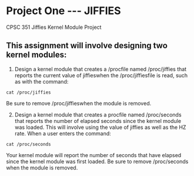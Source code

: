 # Project One --- JIFFIES

CPSC 351 Jiffies Kernel Module Project  

## This assignment will involve designing two kernel modules:

1. Design a kernel module that creates a /procfile named /proc/jiffies that reports the current value of
jiffieswhen the /proc/jiffiesfile is read, such as with the command:
```
cat /proc/jiffies
```
  Be sure to remove /proc/jiffieswhen the module is removed.

2. Design a kernel module that creates a procfile named /proc/seconds that reports the number of elapsed
seconds since the kernel module was loaded. This will involve using the value of jiffies as well as the HZ rate.
When a user enters the command:
```
cat /proc/seconds
```
  Your kernel module will report the number of seconds that have elapsed since the kernel module was first
  loaded. Be sure to remove /proc/seconds when the module is removed.
